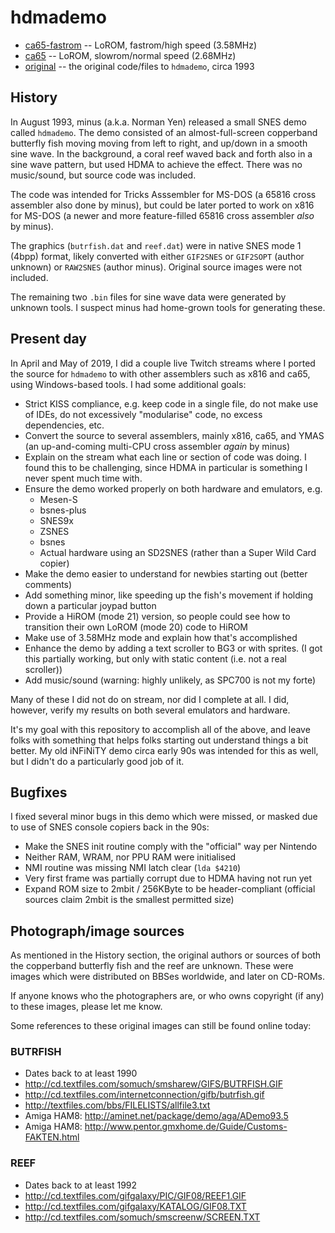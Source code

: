# hdmademo

* [ca65-fastrom](ca65-fastrom/) -- LoROM, fastrom/high speed (3.58MHz)
* [ca65](ca65/) -- LoROM, slowrom/normal speed (2.68MHz)
* [original](original/) -- the original code/files to `hdmademo`, circa 1993

## History

In August 1993, minus (a.k.a. Norman Yen) released a small SNES demo called
`hdmademo`.  The demo consisted of an almost-full-screen copperband butterfly
fish moving moving from left to right, and up/down in a smooth sine wave.  In
the background, a coral reef waved back and forth also in a sine wave pattern,
but used HDMA to achieve the effect.  There was no music/sound, but source code
was included.

The code was intended for Tricks Asssembler for MS-DOS (a 65816 cross assembler
also done by minus), but could be later ported to work on x816 for MS-DOS (a
newer and more feature-filled 65816 cross assembler _also_ by minus).

The graphics (`butrfish.dat` and `reef.dat`) were in native SNES mode 1 (4bpp)
format, likely converted with either `GIF2SNES` or `GIF2SOPT` (author unknown)
or `RAW2SNES` (author minus).  Original source images were not included.

The remaining two `.bin` files for sine wave data were generated by unknown
tools.  I suspect minus had home-grown tools for generating these.

## Present day

In April and May of 2019, I did a couple live Twitch streams where I ported
the source for `hdmademo` to with other assemblers such as x816 and ca65,
using Windows-based tools.  I had some additional goals:

* Strict KISS compliance, e.g. keep code in a single file, do not make use of
  IDEs, do not excessively "modularise" code, no excess dependencies, etc.
* Convert the source to several assemblers, mainly x816, ca65, and YMAS (an
  up-and-coming multi-CPU cross assembler _again_ by minus)
* Explain on the stream what each line or section of code was doing.  I found
  this to be challenging, since HDMA in particular is something I never spent
  much time with.
* Ensure the demo worked properly on both hardware and emulators, e.g.
  * Mesen-S
  * bsnes-plus
  * SNES9x
  * ZSNES
  * bsnes
  * Actual hardware using an SD2SNES (rather than a Super Wild Card copier)
* Make the demo easier to understand for newbies starting out (better comments)
* Add something minor, like speeding up the fish's movement if holding down a
  particular joypad button
* Provide a HiROM (mode 21) version, so people could see how to transition
  their own LoROM (mode 20) code to HiROM
* Make use of 3.58MHz mode and explain how that's accomplished
* Enhance the demo by adding a text scroller to BG3 or with sprites.  (I got this
  partially working, but only with static content (i.e. not a real scroller))
* Add music/sound (warning: highly unlikely, as SPC700 is not my forte)

Many of these I did not do on stream, nor did I complete at all.  I did, however,
verify my results on both several emulators and hardware.

It's my goal with this repository to accomplish all of the above, and leave folks
with something that helps folks starting out understand things a bit better.  My
old iNFiNiTY demo circa early 90s was intended for this as well, but I didn't do
a particularly good job of it.

## Bugfixes

I fixed several minor bugs in this demo which were missed, or masked due to use
of SNES console copiers back in the 90s:

* Make the SNES init routine comply with the "official" way per Nintendo
* Neither RAM, WRAM, nor PPU RAM were initialised
* NMI routine was missing NMI latch clear (`lda $4210`)
* Very first frame was partially corrupt due to HDMA having not run yet
* Expand ROM size to 2mbit / 256KByte to be header-compliant (official sources
  claim 2mbit is the smallest permitted size)

## Photograph/image sources

As mentioned in the History section, the original authors or sources of both
the copperband butterfly fish and the reef are unknown.  These were images
which were distributed on BBSes worldwide, and later on CD-ROMs.  

If anyone knows who the photographers are, or who owns copyright (if any) to
these images, please let me know.

Some references to these original images can still be found online today:

### BUTRFISH

* Dates back to at least 1990
* http://cd.textfiles.com/somuch/smsharew/GIFS/BUTRFISH.GIF
* http://cd.textfiles.com/internetconnection/gifb/butrfish.gif
* http://textfiles.com/bbs/FILELISTS/allfile3.txt
* Amiga HAM8: http://aminet.net/package/demo/aga/ADemo93.5
* Amiga HAM8: http://www.pentor.gmxhome.de/Guide/Customs-FAKTEN.html

### REEF

* Dates back to at least 1992
* http://cd.textfiles.com/gifgalaxy/PIC/GIF08/REEF1.GIF
* http://cd.textfiles.com/gifgalaxy/KATALOG/GIF08.TXT
* http://cd.textfiles.com/somuch/smscreenw/SCREEN.TXT

